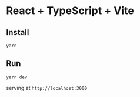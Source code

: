 # React + TypeScript + Vite

## Install
```shell
yarn
```

## Run
```shell
yarn dev
```
serving at `http://localhost:3000`
